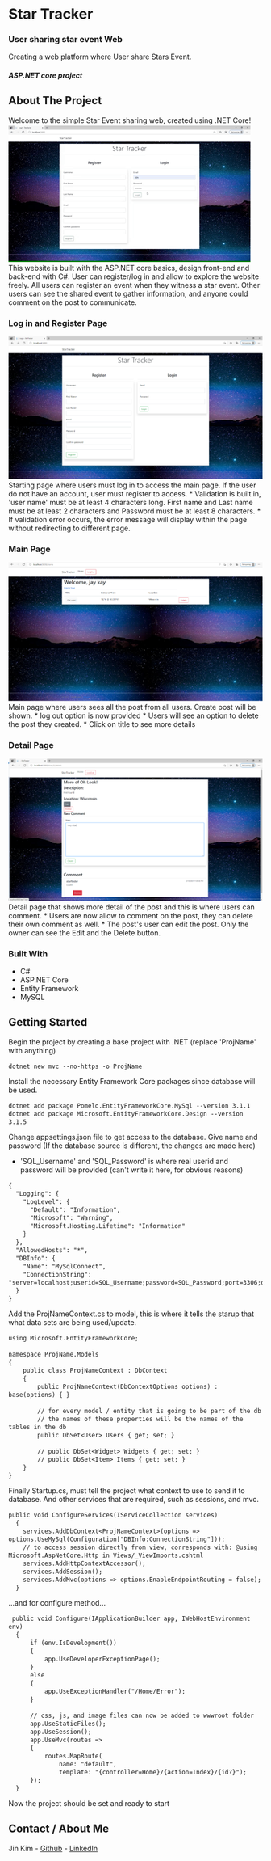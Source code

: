 # Star Tracker
### User sharing star event Web

Creating a web platform where User share Stars Event.

##### ASP.NET core project

## About The Project
Welcome to the simple Star Event sharing web, created using .NET Core!
<br>
<img src="./image/giphy.gif" alt="main page"/>
<br>
This website is built with the ASP.NET core basics, design front-end and back-end with C#. User can register/log in and allow to explore the website freely.
All users can register an event when they witness a star event. Other users can see the shared event to gather information, and anyone could comment on the post to communicate.

### Log in and Register Page
<img src="./image/Untitled.png" alt="main page"/>
Starting page where users must log in to access the main page. If the user do not have an account, user must register to access.
* Validation is built in, 'user name' must be at least 4 characters long. First name and Last name must be at least 2 characters and Password must be at least 8 characters.
* If validation error occurs, the error message will display within the page without redirecting to different page.

### Main Page
<img src="./image/Untitled1.png" alt="main page"/>
Main page where users sees all the post from all users. Create post will be shown.
* log out option is now provided
* Users will see an option to delete the post they created.
* Click on title to see more details

### Detail Page
<img src="./image/Untitled3.png" alt="main page"/>
Detail page that shows more detail of the post and this is where users can comment.
* Users are now allow to comment on the post, they can delete their own comment as well.
* The post's user can edit the post. Only the owner can see the Edit and the Delete button.

### Built With
- C#
- ASP.NET Core
- Entity Framework
- MySQL

## Getting Started
Begin the project by creating a base project with .NET (replace 'ProjName' with anything)
```
dotnet new mvc --no-https -o ProjName
```
Install the necessary Entity Framework Core packages since database will be used.
```
dotnet add package Pomelo.EntityFrameworkCore.MySql --version 3.1.1
dotnet add package Microsoft.EntityFrameworkCore.Design --version 3.1.5
```
Change appsettings.json file to get access to the database. Give name and password (If the database source is different, the changes are made here)
* 'SQL_Username' and 'SQL_Password' is where real userid and password will be provided (can't write it here, for obvious reasons)
```
{
  "Logging": {
    "LogLevel": {
      "Default": "Information",
      "Microsoft": "Warning",
      "Microsoft.Hosting.Lifetime": "Information"
    }
  },
  "AllowedHosts": "*",
  "DBInfo": {
    "Name": "MySqlConnect",
    "ConnectionString": "server=localhost;userid=SQL_Username;password=SQL_Password;port=3306;database=YOUR_DB_NAME;SslMode=None"
  }
}
```
Add the ProjNameContext.cs to model, this is where it tells the starup that what data sets are being used/update.
```
using Microsoft.EntityFrameworkCore;
 
namespace ProjName.Models
{
    public class ProjNameContext : DbContext
    {
        public ProjNameContext(DbContextOptions options) : base(options) { }
 
        // for every model / entity that is going to be part of the db
        // the names of these properties will be the names of the tables in the db
        public DbSet<User> Users { get; set; }
 
        // public DbSet<Widget> Widgets { get; set; }
        // public DbSet<Item> Items { get; set; }
    }
}
```
Finally Startup.cs, must tell the project what context to use to send it to database.
And other services that are required, such as sessions, and mvc.
```
public void ConfigureServices(IServiceCollection services)
  {
    services.AddDbContext<ProjNameContext>(options => options.UseMySql(Configuration["DBInfo:ConnectionString"]));
    // to access session directly from view, corresponds with: @using Microsoft.AspNetCore.Http in Views/_ViewImports.cshtml
    services.AddHttpContextAccessor();
    services.AddSession();
    services.AddMvc(options => options.EnableEndpointRouting = false);
  }
```
...and for configure method...
```
 public void Configure(IApplicationBuilder app, IWebHostEnvironment env)
  {
      if (env.IsDevelopment())
      {
          app.UseDeveloperExceptionPage();
      }
      else
      {
          app.UseExceptionHandler("/Home/Error");
      }
 
      // css, js, and image files can now be added to wwwroot folder
      app.UseStaticFiles();
      app.UseSession();
      app.UseMvc(routes =>
      {
          routes.MapRoute(
              name: "default",
              template: "{controller=Home}/{action=Index}/{id?}");
      });
  }
```
Now the project should be set and ready to start

## Contact / About Me
Jin Kim - [Github](https://github.com/kimjin-012) - [LinkedIn](https://www.linkedin.com/in/jin-kim-code/)
